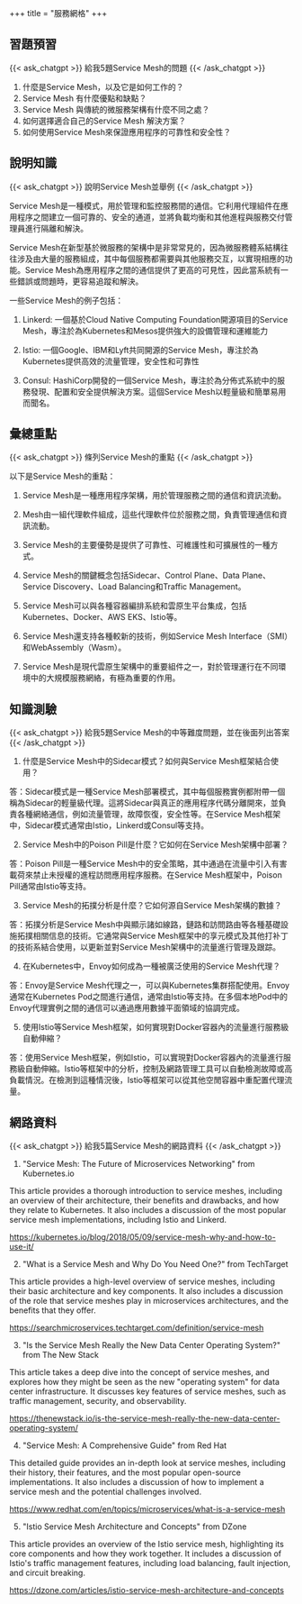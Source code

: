 +++
title = "服務網格"
+++
## 習題預習
{{< ask_chatgpt >}}
給我5題Service Mesh的問題
{{< /ask_chatgpt >}}



1. 什麼是Service Mesh，以及它是如何工作的？ 
2. Service Mesh 有什麼優點和缺點？ 
3. Service Mesh 與傳統的微服務架構有什麼不同之處？ 
4. 如何選擇適合自己的Service Mesh 解決方案？ 
5. 如何使用Service Mesh來保證應用程序的可靠性和安全性？   

## 說明知識
{{< ask_chatgpt >}}
說明Service Mesh並舉例
{{< /ask_chatgpt >}}



Service Mesh是一種模式，用於管理和監控服務間的通信。它利用代理組件在應用程序之間建立一個可靠的、安全的通道，並將負載均衡和其他進程與服務交付管理員進行隔離和解決。

Service Mesh在新型基於微服務的架構中是非常常見的，因為微服務體系結構往往涉及由大量的服務組成，其中每個服務都需要與其他服務交互，以實現相應的功能。Service Mesh為應用程序之間的通信提供了更高的可見性，因此當系統有一些錯誤或問題時，更容易追蹤和解決。

一些Service Mesh的例子包括：

1. Linkerd: 一個基於Cloud Native Computing Foundation開源項目的Service Mesh，專注於為Kubernetes和Mesos提供強大的設備管理和運維能力

2. Istio: 一個Google、IBM和Lyft共同開源的Service Mesh，專注於為Kubernetes提供高效的流量管理，安全性和可靠性

3. Consul: HashiCorp開發的一個Service Mesh，專注於為分佈式系統中的服務發現、配置和安全提供解決方案。這個Service Mesh以輕量級和簡單易用而聞名。   

## 彙總重點
{{< ask_chatgpt >}}
條列Service Mesh的重點
{{< /ask_chatgpt >}}



以下是Service Mesh的重點：

1. Service Mesh是一種應用程序架構，用於管理服務之間的通信和資訊流動。

2. Mesh由一組代理軟件組成，這些代理軟件位於服務之間，負責管理通信和資訊流動。

3. Service Mesh的主要優勢是提供了可靠性、可維護性和可擴展性的一種方式。

4. Service Mesh的關鍵概念包括Sidecar、Control Plane、Data Plane、Service Discovery、Load Balancing和Traffic Management。

5. Service Mesh可以與各種容器編排系統和雲原生平台集成，包括Kubernetes、Docker、AWS EKS、Istio等。

6. Service Mesh還支持各種較新的技術，例如Service Mesh Interface（SMI）和WebAssembly（Wasm）。

7. Service Mesh是現代雲原生架構中的重要組件之一，對於管理運行在不同環境中的大規模服務網絡，有極為重要的作用。   

## 知識測驗
{{< ask_chatgpt >}}
給我5題Service Mesh的中等難度問題，並在後面列出答案
{{< /ask_chatgpt >}}



1. 什麼是Service Mesh中的Sidecar模式？如何與Service Mesh框架結合使用？

答：Sidecar模式是一種Service Mesh部署模式，其中每個服務實例都附帶一個稱為Sidecar的輕量級代理。這將Sidecar與真正的應用程序代碼分離開來，並負責各種網絡通信，例如流量管理，故障恢復，安全性等。在Service Mesh框架中，Sidecar模式通常由Istio，Linkerd或Consul等支持。

2. Service Mesh中的Poison Pill是什麼？它如何在Service Mesh架構中部署？

答：Poison Pill是一種Service Mesh中的安全策略，其中通過在流量中引入有害載荷來禁止未授權的進程訪問應用程序服務。在Service Mesh框架中，Poison Pill通常由Istio等支持。

3. Service Mesh的拓撲分析是什麼？它如何源自Service Mesh架構的數據？

答：拓撲分析是Service Mesh中與顯示諸如線路，鏈路和訪問路由等各種基礎設施拓撲相關信息的技術。它通常與Service Mesh框架中的享元模式及其他打补丁的技術系結合使用，以更新並對Service Mesh架構中的流量進行管理及跟踪。

4. 在Kubernetes中，Envoy如何成為一種被廣泛使用的Service Mesh代理？

答：Envoy是Service Mesh代理之一，可以與Kubernetes集群搭配使用。Envoy通常在Kubernetes Pod之間進行通信，通常由Istio等支持。在多個本地Pod中的Envoy代理實例之間的通信可以通過應用數據平面領域的協調完成。

5. 使用Istio等Service Mesh框架，如何實現對Docker容器內的流量進行服務級自動伸縮？

答：使用Service Mesh框架，例如Istio，可以實現對Docker容器內的流量進行服務級自動伸縮。Istio等框架中的分析，控制及網路管理工具可以自動檢測故障或高負載情況。在檢測到這種情況後，Istio等框架可以從其他空閒容器中重配置代理流量。   

## 網路資料
{{< ask_chatgpt >}}
給我5篇Service Mesh的網路資料
{{< /ask_chatgpt >}}



1. "Service Mesh: The Future of Microservices Networking" from Kubernetes.io

This article provides a thorough introduction to service meshes, including an overview of their architecture, their benefits and drawbacks, and how they relate to Kubernetes. It also includes a discussion of the most popular service mesh implementations, including Istio and Linkerd.

https://kubernetes.io/blog/2018/05/09/service-mesh-why-and-how-to-use-it/

2. "What is a Service Mesh and Why Do You Need One?" from TechTarget

This article provides a high-level overview of service meshes, including their basic architecture and key components. It also includes a discussion of the role that service meshes play in microservices architectures, and the benefits that they offer.

https://searchmicroservices.techtarget.com/definition/service-mesh

3. "Is the Service Mesh Really the New Data Center Operating System?" from The New Stack

This article takes a deep dive into the concept of service meshes, and explores how they might be seen as the new "operating system" for data center infrastructure. It discusses key features of service meshes, such as traffic management, security, and observability.

https://thenewstack.io/is-the-service-mesh-really-the-new-data-center-operating-system/

4. "Service Mesh: A Comprehensive Guide" from Red Hat

This detailed guide provides an in-depth look at service meshes, including their history, their features, and the most popular open-source implementations. It also includes a discussion of how to implement a service mesh and the potential challenges involved.

https://www.redhat.com/en/topics/microservices/what-is-a-service-mesh

5. "Istio Service Mesh Architecture and Concepts" from DZone

This article provides an overview of the Istio service mesh, highlighting its core components and how they work together. It includes a discussion of Istio's traffic management features, including load balancing, fault injection, and circuit breaking.

https://dzone.com/articles/istio-service-mesh-architecture-and-concepts   

